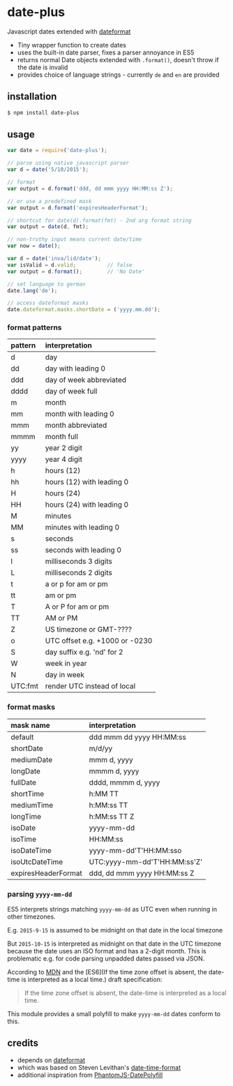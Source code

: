 # date-plus
Javascript dates extended with [dateformat](https://www.npmjs.com/package/dateformat)

- Tiny wrapper function to create dates
- uses the built-in date parser, fixes a parser annoyance in ES5
- returns normal Date objects extended with `.format()`, doesn't throw if the date is invalid
- provides choice of language strings - currently `de` and `en` are provided

## installation

```sh
$ npm install date-plus
```

## usage

```javascript
var date = require('date-plus');

// parse using native javascript parser
var d = date('5/10/2015');

// format
var output = d.format('ddd, dd mmm yyyy HH:MM:ss Z');

// or use a predefined mask
var output = d.format('expiresHeaderFormat');

// shortcut for date(d).format(fmt) - 2nd arg format string
var output = date(d, fmt);

// non-truthy input means current date/time
var now = date();

var d = date('inva/lid/date');
var isValid = d.valid;          // false
var output = d.format();        // 'No Date'

// set language to german
date.lang('de');

// access dateformat masks
date.dateformat.masks.shortDate = ('yyyy.mm.dd');
```

### format patterns

| pattern     | interpretation                  |
| :---------- | :------------------------------ |
| d           | day                             |
| dd          | day with leading 0              |
| ddd         | day of week abbreviated         |
| dddd        | day of week full                |
| m           | month                           |
| mm          | month with leading 0            |
| mmm         | month abbreviated               |
| mmmm        | month full                      |
| yy          | year 2 digit                    |
| yyyy        | year 4 digit                    |
| h           | hours (12)                      |
| hh          | hours (12) with leading 0       |
| H           | hours (24)                      |
| HH          | hours (24) with leading 0       |
| M           | minutes                         |
| MM          | minutes with leading 0          |
| s           | seconds                         |
| ss          | seconds with leading 0          |
| l           | milliseconds 3 digits           |
| L           | milliseconds 2 digits           |
| t           | a or p for am or pm             |
| tt          | am or pm                        |
| T           | A or P for am or pm             |
| TT          | AM or PM                        |
| Z           | US timezone or GMT-????         |
| o           | UTC offset e.g. +1000 or -0230  |
| S           | day suffix e.g. 'nd' for 2      |
| W           | week in year                    |
| N           | day in week                     |
| UTC:fmt     | render UTC instead of local     |

### format masks

| mask name             | interpretation                  |
| :-------------------- | :------------------------------ |
| default               | ddd mmm dd yyyy HH:MM:ss        |
| shortDate             | m/d/yy                          |
| mediumDate            | mmm d, yyyy                     |
| longDate              | mmmm d, yyyy                    |
| fullDate              | dddd, mmmm d, yyyy              |
| shortTime             | h:MM TT                         |
| mediumTime            | h:MM:ss TT                      |
| longTime              | h:MM:ss TT Z                    |
| isoDate               | yyyy-mm-dd                      |
| isoTime               | HH:MM:ss                        |
| isoDateTime           | yyyy-mm-dd'T'HH:MM:sso          |
| isoUtcDateTime        | UTC:yyyy-mm-dd'T'HH:MM:ss'Z'    |
| expiresHeaderFormat   | ddd, dd mmm yyyy HH:MM:ss Z     |


### parsing `yyyy-mm-dd`

ES5 interprets strings matching `yyyy-mm-dd` as UTC even when running in other timezones.

E.g. `2015-9-15` is assumed to be midnight on that date in the local timezone

But `2015-10-15` is interpreted as midnight on that date in the UTC timezone because the date uses an ISO format and has a 2-digit month.
This is problematic e.g. for code parsing unpadded dates passed via JSON.

According to [MDN](https://developer.mozilla.org/en-US/docs/Web/JavaScript/Reference/Global_Objects/Date/parse) and the
[ES6](If the time zone offset is absent, the date-time is interpreted as a local time.) draft specification:

> If the time zone offset is absent, the date-time is interpreted as a local time.

This module provides a small polyfill to make `yyyy-mm-dd` dates conform to this.

## credits
- depends on [dateformat](https://www.npmjs.com/package/dateformat)
- which was based on Steven Levithan's [date-time-format](http://blog.stevenlevithan.com/archives/date-time-format)
- additional inspiration from [PhantomJS-DatePolyfill](https://github.com/kbaltrinic/PhantomJS-DatePolyfill)